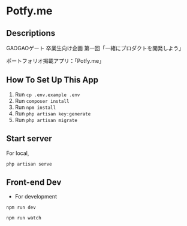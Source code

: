 # Potfy.me

## Descriptions
GAOGAOゲート 卒業生向け企画 第一回「一緒にプロダクトを開発しよう」

ポートフォリオ掲載アプリ：「Potfy.me」

## How To Set Up This App

1. Run `cp .env.example .env`
2. Run `composer install`
3. Run `npm install`
4. Run `php artisan key:generate`
5. Run `php artisan migrate`


## Start server

For local,
```
php artisan serve
```

## Front-end Dev

- For development
```
npm run dev
```
```
npm run watch
```
